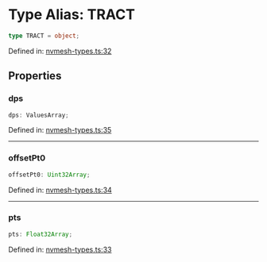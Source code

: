 # Type Alias: TRACT

```ts
type TRACT = object;
```

Defined in: [nvmesh-types.ts:32](https://github.com/niivue/niivue/blob/main/packages/niivue/src/nvmesh-types.ts#L32)

## Properties

### dps

```ts
dps: ValuesArray;
```

Defined in: [nvmesh-types.ts:35](https://github.com/niivue/niivue/blob/main/packages/niivue/src/nvmesh-types.ts#L35)

---

### offsetPt0

```ts
offsetPt0: Uint32Array;
```

Defined in: [nvmesh-types.ts:34](https://github.com/niivue/niivue/blob/main/packages/niivue/src/nvmesh-types.ts#L34)

---

### pts

```ts
pts: Float32Array;
```

Defined in: [nvmesh-types.ts:33](https://github.com/niivue/niivue/blob/main/packages/niivue/src/nvmesh-types.ts#L33)
